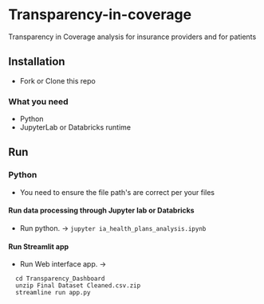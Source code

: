 # Transparency-in-coverage
Transparency in Coverage analysis for insurance providers and for patients

## Installation

* Fork or Clone this repo

### What you need
* Python
* JupyterLab or Databricks runtime

## Run
### Python
* You need to ensure the file path's are correct per your files

#### Run data processing through Jupyter lab or Databricks
* Run python. -> `jupyter ia_health_plans_analysis.ipynb`

#### Run Streamlit app
* Run Web interface app. -> 
```
  cd Transparency_Dashboard 
  unzip Final Dataset Cleaned.csv.zip
  streamline run app.py
```
